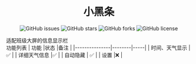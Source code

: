 <h1 align="center">小黑条</h1>
<p align="center" class="shields">
    <a href="https://github.com/TohamaLimo233/XHT/issues" style="text-decoration:none">
        <img src="https://img.shields.io/github/issues/TohamaLimo233/XHT.svg?style=for-the-badge" alt="GitHub issues"/>
    </a>
    <a href="https://github.com/TohamaLimo233/XHT/stargazers" style="text-decoration:none" >
        <img src="https://img.shields.io/github/stars/TohamaLimo233/XHT.svg?style=for-the-badge" alt="GitHub stars"/>
    </a>
    <a href="https://github.com/TohamaLimo233/XHT/forks" style="text-decoration:none" >
        <img src="https://img.shields.io/github/forks/TohamaLimo233/XHT.svg?style=for-the-badge" alt="GitHub forks"/>
    </a>
    <a href="https://github.com/TohamaLimo233/XHT/blob/master/LICENSE" style="text-decoration:none" >
        <img src="https://img.shields.io/static/v1?label=LICENSE&message=MIT&color=lightrey&style=for-the-badge" alt="GitHub license"/>
    </a>
    <br>

适配班级大屏的信息显示栏
<br>功能列表
| 功能          |状态    |备注  |
|---------------|--------|-----|
| 时间、天气显示 |✅      |
|  详细天气信息  |✅      |
| 自动隐藏      | ✅      |
|  设置         |❌      |

